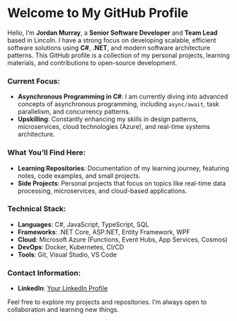 # Welcome to My GitHub Profile

Hello, I’m **Jordan Murray**, a **Senior Software Developer** and **Team Lead** based in Lincoln. I have a strong focus on developing scalable, efficient software solutions using **C#**, **.NET**, and modern software architecture patterns. This GitHub profile is a collection of my personal projects, learning materials, and contributions to open-source development.

### Current Focus:
- **Asynchronous Programming in C#**: I am currently diving into advanced concepts of asynchronous programming, including `async/await`, task parallelism, and concurrency patterns.
- **Upskilling**: Constantly enhancing my skills in design patterns, microservices, cloud technologies (Azure), and real-time systems architecture.

### What You’ll Find Here:
- **Learning Repositories**: Documentation of my learning journey, featuring notes, code examples, and small projects.
- **Side Projects**: Personal projects that focus on topics like real-time data processing, microservices, and cloud-based applications.

### Technical Stack:
- **Languages**: C#, JavaScript, TypeScript, SQL
- **Frameworks**: .NET Core, ASP.NET, Entity Framework, WPF
- **Cloud**: Microsoft Azure (Functions, Event Hubs, App Services, Cosmos)
- **DevOps**: Docker, Kubernetes, CI/CD
- **Tools**: Git, Visual Studio, VS Code

### Contact Information:
- **LinkedIn**: [Your LinkedIn Profile](https://www.linkedin.com/in/jordan-m-60203a135/)

Feel free to explore my projects and repositories. I’m always open to collaboration and learning new things.
